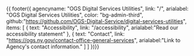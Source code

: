 {{ footer({ 
    agencyname: "OGS Digital Services Utilities",
    link: "/",
    arialabel: "OGS Digital Services Utilities",
    color: "bg-admin-third",
    github:"https://github.com/OGS-Digital-Service/digital-services-utilities",
    items: [
    {
      text: "Accessibility",
      link: "/accessibility",
      arialabel:"Read our accessibility statement"
    },
     {
      text: "Contact",
      link: "https://ogs.ny.gov/contact-office-general-services",
      arialabel:"Link to Agency's contact information."
    ]
    ]
      })}}